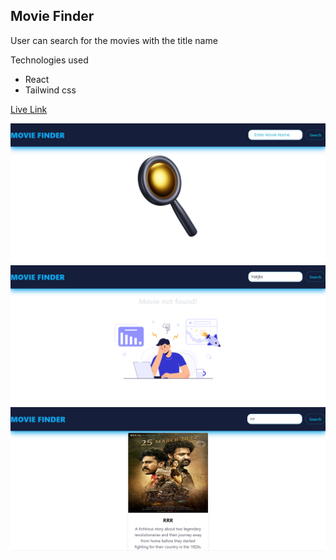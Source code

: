 ## Movie Finder
 User can search for the movies with the title name 

 Technologies used
 - React
 - Tailwind css

 [Live Link](https://radiant-selkie-451c8f.netlify.app/)
 
 ![Home](./Assets/Image1.PNG)
 ![Movie%20Not%20found](./Assets/Movie%20Not%20found.PNG)
 ![Movie%20Result](./Assets/Movie%20Result.PNG)